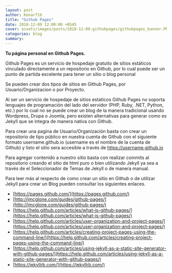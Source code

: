 ```yaml
---
layout: post
author: Kenar716
title: "Github Pages"
date: 2018-12-09 12:00:00 +0545
cover: assets/images/posts/2018-12-09-githubpages/githubpages_banner.PNG
categories: blog
summary:
---
```

**Tu página personal en Github Pages.**

Github Pages es un servicio de hospedaje gratuito de sitios estáticos vinculado directamente a un repositorio en Github, por lo cual puede ser un punto de partida excelente para tener un sitio o blog personal

Se pueden crear dos tipos de sitios en Github Pages, por Usuario/Organizacion o por Proyecto.

Al ser un servicio de hospedaje de sitios estaticos Github Pages no soporta lenguajes de programación del lado del servidor (PHP, Ruby, .NET, Python, etc.) por lo cual no se puede crear un blog de la manera tradicional usando Wordpress, Drupa o Joomla, pero existen alternativas para generar como es Jekyll que se integra de manera nativa con Github.

Para crear una pagina de Usuario/Organización basta con crear un repositorio de tipo público en nuestra cuenta de Github con el siguiente formato username.github.io (username es el nombre de la cuenta de Github) y listo el sitio sera accesible a través de https://username.github.io

Para agregar contenido a nuestro sitio basta con realizar commits al repositorio creando el sitio de html puro o bien utilizando Jekyll ya sea a través de el Seleccionador de Temas de Jekyll o de manera manual.

Para leer más al respecto de como crear un sitio en Github o de utilizar Jekyll para crear un Blog pueden consultar los siguientes enlaces.

* [https://pages.github.com/](https://pages.github.com/)
* [http://jmcglone.com/guides/github-pages/](http://jmcglone.com/guides/github-pages/)
* [https://help.github.com/articles/what-is-github-pages/](https://help.github.com/articles/what-is-github-pages/)
* [https://help.github.com/articles/user-organization-and-project-pages/](https://help.github.com/articles/user-organization-and-project-pages/)
* [https://help.github.com/articles/creating-project-pages-using-the-command-line/](https://help.github.com/articles/creating-project-pages-using-the-command-line/)
* [https://help.github.com/articles/using-jekyll-as-a-static-site-generator-with-github-pages/](https://help.github.com/articles/using-jekyll-as-a-static-site-generator-with-github-pages/)
* [https://jekyllrb.com/](https://jekyllrb.com/)